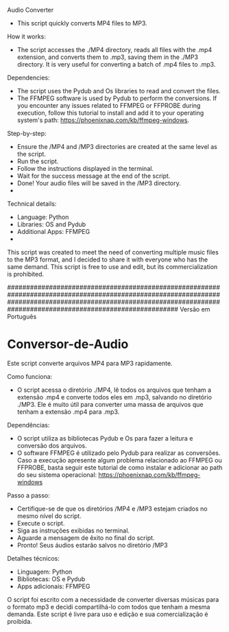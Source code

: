Audio Converter
- This script quickly converts MP4 files to MP3.

How it works:
- The script accesses the ./MP4 directory, reads all files with the .mp4 extension, and converts them to .mp3, saving them in the ./MP3 directory. It is very useful for converting a batch of .mp4 files to .mp3.

Dependencies:
- The script uses the Pydub and Os libraries to read and convert the files.
- The FFMPEG software is used by Pydub to perform the conversions. If you encounter any issues related to FFMPEG or FFPROBE during execution, follow this tutorial to install and add it to your operating system's path: https://phoenixnap.com/kb/ffmpeg-windows.

Step-by-step:
- Ensure the /MP4 and /MP3 directories are created at the same level as the script.
- Run the script.
- Follow the instructions displayed in the terminal.
- Wait for the success message at the end of the script.
- Done! Your audio files will be saved in the /MP3 directory.
- 
Technical details:
- Language: Python
- Libraries: OS and Pydub
- Additional Apps: FFMPEG
- 
This script was created to meet the need of converting multiple music files to the MP3 format, and I decided to share it with everyone who has the same demand. This script is free to use and edit, but its commercialization is prohibited.

#####################################################################################################################################################################################################################
Versão em Português

# Conversor-de-Audio
Este script converte arquivos MP4 para MP3 rapidamente.

Como funciona:
-  O script acessa o diretório ./MP4, lê todos os arquivos que tenham a extensão .mp4 e converte todos eles em .mp3, salvando no diretório ./MP3. Ele é muito útil para converter uma massa de arquivos que tenham a extensão .mp4 para .mp3.

Dependências:
- O script utiliza as bibliotecas Pydub e Os para fazer a leitura e conversão dos arquivos.
- O software FFMPEG é utilizado pelo Pydub para realizar as conversões. Caso a execução apresente algum problema relacionado ao FFMPEG ou FFPROBE, basta seguir este tutorial de como instalar e adicionar ao path do seu sistema operacional: https://phoenixnap.com/kb/ffmpeg-windows

Passo a passo:
- Certifique-se de que os diretórios /MP4 e /MP3 estejam criados no mesmo nível do script.
- Execute o script.
- Siga as instruções exibidas no terminal.
- Aguarde a mensagem de êxito no final do script.
- Pronto! Seus áudios estarão salvos no diretório /MP3

Detalhes técnicos:
- Linguagem: Python
- Bibliotecas: OS e Pydub
- Apps adicionais: FFMPEG

O script foi escrito com a necessidade de converter diversas músicas para o formato mp3 e decidi compartilhá-lo com todos que tenham a mesma demanda. Este script é livre para uso e edição e sua comercialização é proibida.
